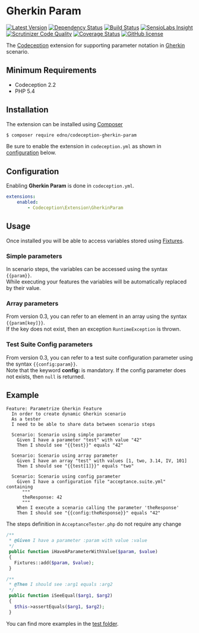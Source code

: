# Gherkin Param

[![Latest Version](https://img.shields.io/packagist/v/edno/codeception-gherkin-param.svg?style=flat-square)](https://packagist.org/packages/edno/codeception-gherkin-param)
[![Dependency Status](https://www.versioneye.com/user/projects/575311c77757a0003bd4af43/badge.svg?style=flat)](https://www.versioneye.com/user/projects/575311c77757a0003bd4af43)
[![Build Status](https://img.shields.io/travis/edno/codeception-gherkin-param.svg?style=flat-square)](https://travis-ci.org/edno/codeception-gherkin-param)
[![SensioLabs Insight](https://img.shields.io/sensiolabs/i/ae1cb40a-a1de-4a31-a572-3bc85e2f2d99.svg?style=flat-square)](https://insight.sensiolabs.com/projects/ae1cb40a-a1de-4a31-a572-3bc85e2f2d99)
[![Scrutinizer Code Quality](https://img.shields.io/scrutinizer/g/edno/codeception-gherkin-param.svg?style=flat-square)](https://scrutinizer-ci.com/g/edno/codeception-gherkin-param/?branch=master)
[![Coverage Status](https://img.shields.io/coveralls/edno/codeception-gherkin-param.svg?style=flat-square)](https://coveralls.io/github/edno/codeception-gherkin-param?branch=master)
[![GitHub license](https://img.shields.io/badge/license-Apache%202-blue.svg?style=flat-square)](https://raw.githubusercontent.com/edno/codeception-gherkin-param/master/LICENSE)

The [Codeception](http://codeception.com/) extension for supporting parameter notation
in [Gherkin](https://github.com/Codeception/Codeception/blob/master/docs/07-BDD.md)
scenario.

## Minimum Requirements

- Codeception 2.2
- PHP 5.4

## Installation
The extension can be installed using [Composer](https://getcomposer.org)

```bash
$ composer require edno/codeception-gherkin-param
```

Be sure to enable the extension in `codeception.yml` as shown in
[configuration](#configuration) below.
## Configuration
Enabling **Gherkin Param** is done in `codeception.yml`.

```yaml
extensions:
    enabled:
        - Codeception\Extension\GherkinParam
```

## Usage
Once installed you will be able to access variables stored using
[Fixtures](http://codeception.com/docs/reference/Fixtures).  

### Simple parameters
In scenario steps, the variables can be accessed using the syntax `{{param}}`.  
While executing your features the variables will be automatically replaced by their value.

### Array parameters
From version 0.3, you can refer to an element in an array using the syntax `{{param[key]}}`.  
If the key does not exist, then an exception `RuntimeException` is thrown.

### Test Suite Config parameters
From version 0.3, you can refer to a test suite configuration parameter using the syntax `{{config:param}}`.  
Note that the keyword **config:** is mandatory. If the config parameter does not exists, then `null` is returned.

## Example
```gherkin
Feature: Parametrize Gherkin Feature
  In order to create dynamic Gherkin scenario
  As a tester
  I need to be able to share data between scenario steps

  Scenario: Scenario using simple parameter
    Given I have a parameter "test" with value "42"
    Then I should see "{{test}}" equals "42"

  Scenario: Scenario using array parameter
    Given I have an array "test" with values [1, two, 3.14, IV, 101]
    Then I should see "{{test[1]}}" equals "two"

  Scenario: Scenario using config parameter
    Given I have a configuration file "acceptance.suite.yml" containing
      """
      theResponse: 42
      """
    When I execute a scenario calling the parameter 'theResponse'
    Then I should see "{{config:theResponse}}" equals "42"
```

The steps definition in `AcceptanceTester.php` do not require any change
```php
/**
 * @Given I have a parameter :param with value :value
 */
 public function iHaveAParameterWithValue($param, $value)
 {
   Fixtures::add($param, $value);
 }

/**
 * @Then I should see :arg1 equals :arg2
 */
 public function iSeeEqual($arg1, $arg2)
 {
   $this->assertEquals($arg1, $arg2);
 }
```
 You can find more examples in the [test folder](https://github.com/edno/codeception-gherkin-param/tree/master/tests/acceptance).
